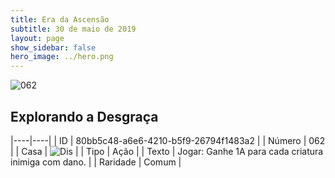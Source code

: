 ```yaml
---
title: Era da Ascensão
subtitle: 30 de maio de 2019
layout: page
show_sidebar: false
hero_image: ../hero.png
---
```


![062](https://cdn.keyforgegame.com/media/card_front/pt/435_062_556V2GMVPPHF_pt.png)

## Explorando a Desgraça

|----|----|
| ID | 80bb5c48-a6e6-4210-b5f9-26794f1483a2 |
| Número | 062 |
| Casa | ![Dis](https://archonarcana.com/images/thumb/e/e8/Dis.png/22px-Dis.png "Dis") |
| Tipo | Ação |
| Texto | Jogar: Ganhe 1A para cada criatura inimiga com dano. |
| Raridade | Comum |
